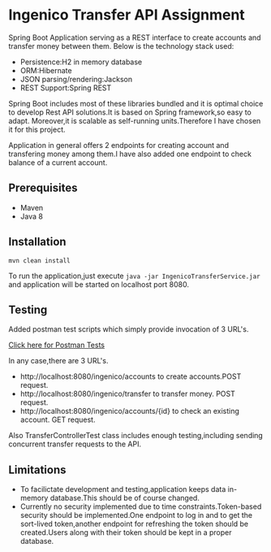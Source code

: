 # Ingenico Transfer API Assignment

Spring Boot Application serving as a REST interface to create accounts and transfer money between them. Below is the 
technology stack used:

*  Persistence:H2 in memory database
*  ORM:Hibernate
*  JSON parsing/rendering:Jackson
*  REST Support:Spring REST 

Spring Boot includes most of these libraries bundled and it is optimal choice to develop Rest API solutions.It is 
based on Spring framework,so easy to adapt. Moreover,it  is scalable as self-running units.Therefore I have chosen it 
for this project.

Application in general offers 2 endpoints for creating account and transfering money among them.I have also added one
endpoint to check balance of a current account.

## Prerequisites
* Maven
* Java 8


## Installation

`mvn clean install`

To run the application,just execute `java -jar IngenicoTransferService.jar` and application will be started on 
localhost port 8080.

## Testing
Added postman test scripts which simply provide invocation of 3 URL's.

[Click here for Postman Tests](https://gist.github.com/selmantayyar/b6c8b068fe6919478dd251f986f9be49)

In any case,there are 3 URL's.

* http://localhost:8080/ingenico/accounts to create accounts.POST request.
* http://localhost:8080/ingenico/transfer to transfer money. POST request.
* http://localhost:8080/ingenico/accounts/{id} to check an existing account. GET request.

Also TransferControllerTest class includes enough testing,including sending concurrent transfer requests to the API.

## Limitations
* To facilictate development and testing,application keeps data in-memory database.This should be of course changed.
* Currently no security implemented due to time constraints.Token-based security should be implemented.One endpoint 
to log in and to get the sort-lived token,another endpoint for refreshing the token should be created.Users along with
their token should be kept in a proper database.
